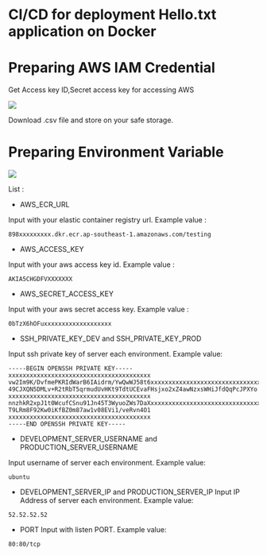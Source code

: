 # CI/CD for deployment Hello.txt application on Docker


# Preparing AWS IAM Credential


Get Access key ID,Secret access key for accessing AWS 

![](https://s2.im.ge/2021/06/13/QD5cJ.png)

Download .csv file and store on your safe storage.


# Preparing Environment Variable

![](https://s2.im.ge/2021/06/13/QDwCz.png)

List : 

- AWS_ECR_URL 

Input with your elastic container registry url.
 Example value :
```
898xxxxxxxxx.dkr.ecr.ap-southeast-1.amazonaws.com/testing
```

- AWS_ACCESS_KEY

Input with your aws access key id. Example value :
```
AKIA5CHGDFVXXXXXXX
```
- AWS_SECRET_ACCESS_KEY

Input with your aws secret access key.
Example value :
```
0bTzX6hOFuxxxxxxxxxxxxxxxxxxx
```
- SSH_PRIVATE_KEY_DEV and SSH_PRIVATE_KEY_PROD 

Input ssh private key of server each environment. Example value:
```
-----BEGIN OPENSSH PRIVATE KEY-----
xxxxxxxxxxxxxxxxxxxxxxxxxxxxxxxxxxxxxxxx
vw2Im9K/DvfmePKRIdWarB6IAidrm/YwQwWJ58t6xxxxxxxxxxxxxxxxxxxxxxxxxxxxxxxxxxxxxxxx
49CJXQN5DMLv+R2tRbT5qrmudUvHKt9TdtUCEvaFHsjxo2xZ4awNzxsWHiJfdQqPcJPXYo
xxxxxxxxxxxxxxxxxxxxxxxxxxxxxxxxxxxxxxxx
nnzhkR2xpJ1t0WcufCSnu91Jn45T3WyuoZWs7DaXxxxxxxxxxxxxxxxxxxxxxxxxxxxxxxxxxxxxxxxx
T9LRm8F92Kw0iKfBZ0m87aw1v08EVi1/veRvn4O1
xxxxxxxxxxxxxxxxxxxxxxxxxxxxxxxxxxxxxxxx
-----END OPENSSH PRIVATE KEY-----
```

- DEVELOPMENT_SERVER_USERNAME and PRODUCTION_SERVER_USERNAME

Input username of server each environment. Example value:
```
ubuntu
```
- DEVELOPMENT_SERVER_IP and PRODUCTION_SERVER_IP 
Input IP Address of server each environment. Example value:
```
52.52.52.52
```

- PORT 
Input with listen PORT. Example value:
```
80:80/tcp
```


